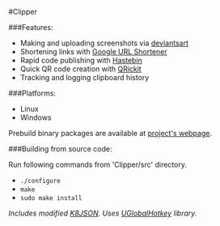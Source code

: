 #Clipper

###Features:

* Making and uploading screenshots via [deviantsart](deviantsart.com)
* Shortening links with [Google URL Shortener](goo.gl)
* Rapid code publishing with [Hastebin](hastebin.com)
* Quick QR code creation with [QRickit](http://qrickit.com/)
* Tracking and logging clipboard history

###Platforms:

* Linux
* Windows

Prebuild binary packages are available at [project's webpage](http://clipperapp.tk).

###Building from source code:

Run following commands from 'Clipper/src' directory.

* `./configure`
* `make`
* `sudo make install`

*Includes modified [K8JSON](https://gitorious.org/k8jsonqt).*
*Uses [UGlobalHotkey](https://github.com/falceeffect/UGlobalHotkey) library.*